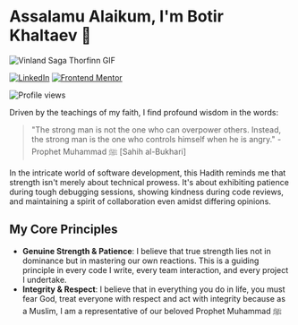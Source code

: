 # Assalamu Alaikum, I'm Botir Khaltaev 👋


![Vinland Saga Thorfinn GIF](https://media.tenor.com/U9juitOBI-4AAAAC/vinland-saga-thorfinn.gif)



[![LinkedIn](https://img.shields.io/badge/LinkedIn-0077B5?style=for-the-badge&logo=linkedin&logoColor=white)](https://www.linkedin.com/in/botir-khaltaev-964977264/)
[![Frontend Mentor](https://img.shields.io/badge/Frontend%20Mentor-4C4C4C?style=for-the-badge&logo=frontendmentor&logoColor=white)](https://www.frontendmentor.io/profile/botirk38)

![Profile views](https://gpvc.arturio.dev/botirk38)



Driven by the teachings of my faith, I find profound wisdom in the words:

> "The strong man is not the one who can overpower others. Instead, the strong man is the one who controls himself when he is angry." - Prophet Muhammad ﷺ [Sahih al-Bukhari]

In the intricate world of software development, this Hadith reminds me that strength isn't merely about technical prowess. It's about exhibiting patience during tough debugging sessions, showing kindness during code reviews, and maintaining a spirit of collaboration even amidst differing opinions.

## My Core Principles

- **Genuine Strength & Patience**: I believe that true strength lies not in dominance but in mastering our own reactions. This is a guiding principle in every code I write, every team interaction, and every project I undertake.
- **Integrity & Respect**: I believe that in everything you do in life, you must fear God, treat everyone with respect and act with integrity because as a Muslim, I am a representative of our beloved Prophet Muhammad ﷺ 

<!--
**botirk38/botirk38** is a ✨ _special_ ✨ repository because its `README.md` (this file) appears on your GitHub profile.

Here are some ideas to get you started:

- 🔭 I’m currently working on ...
- 🌱 I’m currently learning ...
- 👯 I’m looking to collaborate on ...
- 🤔 I’m looking for help with ...
- 💬 Ask me about ...
- 📫 How to reach me: ...
- 😄 Pronouns: ...
- ⚡ Fun fact: ...
-->
